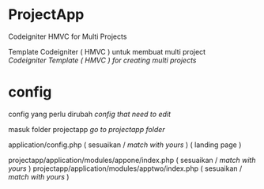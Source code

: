 # ProjectApp
Codeigniter HMVC for Multi Projects

Template Codeigniter ( HMVC ) untuk membuat multi project<br>
*Codeigniter Template ( HMVC ) for creating multi projects*

# config
config yang perlu dirubah
*config that need to edit*

masuk folder projectapp
*go to projectapp folder*

application/config.php ( sesuaikan / *match with yours* )
( landing page )


projectapp/application/modules/appone/index.php ( sesuaikan / *match with yours* )
projectapp/application/modules/apptwo/index.php ( sesuaikan / *match with yours* )
